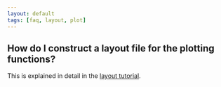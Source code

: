 ```yaml
---
layout: default
tags: [faq, layout, plot]
---
```


##  How do I construct a layout file for the plotting functions?

This is explained in detail in the [layout tutorial](/tutorial/layout).
